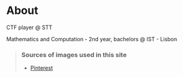 # About

CTF player @ STT

Mathematics and Computation - 2nd year, bachelors @ IST - Lisbon




> ### Sources of images used in this site
> - [Pinterest](https://www.pinterest.com/pin/472948398369833813/)
